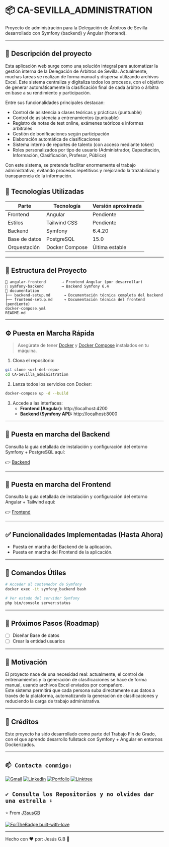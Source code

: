 
# 📦 CA-SEVILLA_ADMINISTRATION

Proyecto de administración para la Delegación de Árbitros de Sevilla desarrollado con Symfony (backend) y Angular (frontend).

---

## 🧭 Descripción del proyecto

Esta aplicación web surge como una solución integral para automatizar la gestión interna de la Delegación de Árbitros de Sevilla. Actualmente, muchas tareas se realizan de forma manual y dispersa utilizando archivos Excel. Este sistema centraliza y digitaliza todos los procesos, con el objetivo de generar automáticamente la clasificación final de cada árbitro o árbitra en base a su rendimiento y participación.

Entre sus funcionalidades principales destacan:

- Control de asistencia a clases teóricas y prácticas (puntuable)
- Control de asistencia a entrenamientos (puntuable)
- Registro de notas de test online, exámenes teóricos e informes arbitrales
- Gestión de bonificaciones según participación
- Elaboración automática de clasificaciones
- Sistema interno de reportes de talento (con acceso mediante token)
- Roles personalizados por tipo de usuario (Administrador, Capacitación, Información, Clasificación, Profesor, Público)

Con este sistema, se pretende facilitar enormemente el trabajo administrativo, evitando procesos repetitivos y mejorando la trazabilidad y transparencia de la información.

## 🚀 Tecnologías Utilizadas

| Parte       | Tecnología         | Versión aproximada |
|-------------|--------------------|---------------------|
| Frontend    | Angular            | Pendiente           |
| Estilos     | Tailwind CSS       | Pendiente           |
| Backend     | Symfony            | 6.4.20              |
| Base de datos | PostgreSQL       | 15.0                |
| Orquestación | Docker Compose    | Última estable      |

---

## 📂 Estructura del Proyecto

```
📁 angular-frontend       → Frontend Angular (por desarrollar)
📁 symfony-backend        → Backend Symfony 6.4
📁 documentation          
├── backend-setup.md      → Documentación técnica completa del backend
├── frontend-setup.md     → Documentación técnica del frontend (pendiente)
docker-compose.yml        
README.md                 
```

---

## ⚙️ Puesta en Marcha Rápida

> Asegúrate de tener [Docker](https://docs.docker.com/get-docker/) y [Docker Compose](https://docs.docker.com/compose/) instalados en tu máquina.

1. Clona el repositorio:
```bash
git clone <url-del-repo>
cd CA-Sevilla_administration
```

2. Lanza todos los servicios con Docker:
```bash
docker-compose up -d --build
```

3. Accede a las interfaces:
   - **Frontend (Angular):** http://localhost:4200
   - **Backend (Symfony API):** http://localhost:8000

---

## 📘 Puesta en marcha del Backend

Consulta la guía detallada de instalación y configuración del entorno Symfony + PostgreSQL aquí:

👉 [Backend](https://github.com/J3susGB/CA-Sevilla_administration/blob/main/documentacion/backend-setup.md)

---

## 📘 Puesta en marcha del Frontend

Consulta la guía detallada de instalación y configuración del entorno Angular + Tailwind aquí:

👉 [Frontend](https://github.com/J3susGB/CA-Sevilla_administration/blob/main/documentacion/frontend-setup.md)

---

## ✅ Funcionalidades Implementadas (Hasta Ahora)

- Puesta en marcha del Backend de la aplicación.
- Puesta en marcha del Frontend de la aplicación.

---

## 🧪 Comandos Útiles

```bash
# Acceder al contenedor de Symfony
docker exec -it symfony_backend bash

# Ver estado del servidor Symfony
php bin/console server:status
```

---

## 📝 Próximos Pasos (Roadmap)

- [ ] Diseñar Base de datos
- [ ] Crear la entidad usuarios
---

## 🎯 Motivación

El proyecto nace de una necesidad real: actualmente, el control de entrenamientos y la generación de clasificaciones se hace de forma manual, usando archivos Excel enviados por compañero.  
Este sistema permitirá que cada persona suba directamente sus datos a través de la plataforma, automatizando la generación de clasificaciones y reduciendo la carga de trabajo administrativa.

---

## 🧠 Créditos

Este proyecto ha sido desarrollado como parte del Trabajo Fin de Grado, con el que aprendo desarrollo fullstack con Symfony + Angular en entornos Dockerizados.

---

## `📫 Contacta conmigo:`

[![Gmail](https://img.shields.io/badge/-GMAIL-D14836?style=for-the-badge&logo=gmail&logoColor=white)](mailto:jgomezbeltran88@gmail.com)
[![LinkedIn](https://img.shields.io/badge/LinkedIn-informational?style=for-the-badge&logo=linkedin&logoColor=fff&color=0077B5)](https://www.linkedin.com/in/jesusgb-dev/)
[![Portfolio](https://img.shields.io/badge/-Portfolio-lightgray?style=for-the-badge&logo=stackoverflow&logoColor=white)](https://j3susgb.github.io/Portfolio/)
[![Linktree](https://img.shields.io/badge/-Linktree-323330?style=for-the-badge&logo=linktree&logoColor=#41e45f)](https://linktr.ee/jesusgb)

## `✔️ Consulta los Repositorios y no olvides dar una estrella ⬇️`

:star: From [J3susGB](https://github.com/J3susGB?tab=repositories)

[![ForTheBadge built-with-love](http://ForTheBadge.com/images/badges/built-with-love.svg)](https://github.com/J3susGB?tab=repositories)

 
***************************************************************

Hecho con ❤️ por: Jesús G.B 🚀